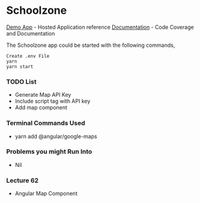 # Schoolzone

[Demo App](https://www.master.sz.jsworkbench.com/) - Hosted Application reference
[Documentation](https://udemylectures.gitlab.io/schoolzone/) - Code Coverage and Documentation

The Schoolzone app could be started with the following commands,

    Create .env File
    yarn
    yarn start

### TODO List

- Generate Map API Key
- Include script tag with API key
- Add map component

### Terminal Commands Used

- yarn add @angular/google-maps

### Problems you might Run Into

- Nil

### Lecture 62

- Angular Map Component
